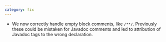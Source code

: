 ```yaml
---
category: fix
---
```

* We now correctly handle empty block comments, like `/**/`. Previously these could be mistaken for Javadoc comments and led to attribution of Javadoc tags to the wrong declaration.
